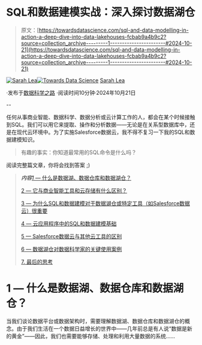 # SQL和数据建模实战：深入探讨数据湖仓

> 原文：[https://towardsdatascience.com/sql-and-data-modelling-in-action-a-deep-dive-into-data-lakehouses-fcbab9a4b9c2?source=collection_archive---------1-----------------------#2024-10-21](https://towardsdatascience.com/sql-and-data-modelling-in-action-a-deep-dive-into-data-lakehouses-fcbab9a4b9c2?source=collection_archive---------1-----------------------#2024-10-21)

[](https://medium.com/@schuerch_sarah?source=post_page---byline--fcbab9a4b9c2--------------------------------)[![Sarah Lea](../Images/09c9fa20016d1439b70b9fb6670b57a9.png)](https://medium.com/@schuerch_sarah?source=post_page---byline--fcbab9a4b9c2--------------------------------)[](https://towardsdatascience.com/?source=post_page---byline--fcbab9a4b9c2--------------------------------)[![Towards Data Science](../Images/a6ff2676ffcc0c7aad8aaf1d79379785.png)](https://towardsdatascience.com/?source=post_page---byline--fcbab9a4b9c2--------------------------------) [Sarah Lea](https://medium.com/@schuerch_sarah?source=post_page---byline--fcbab9a4b9c2--------------------------------)

·发布于[数据科学之路](https://towardsdatascience.com/?source=post_page---byline--fcbab9a4b9c2--------------------------------) ·阅读时间10分钟·2024年10月21日

--

任何从事商业智能、数据科学、数据分析或云计算工作的人，都会在某个时候接触到SQL。我们可以用它来提取、操作和分析数据——无论是在关系型数据库中，还是在现代云环境中。为了实施Salesforce数据云，我不得不复习一下我的SQL和数据建模知识。

> 有趣的事实：你知道最常用的SQL命令是什么吗？

阅读完整篇文章，你将会找到答案 ;)

> ***内容***[*1 —* 什么是数据湖、数据仓库和数据湖仓？](#8499)
> 
> [2 — 它与商业智能工具和云存储有什么区别？](#6eb0)
> 
> [3 — 为什么SQL和数据建模对于数据湖仓或特定工具（如Salesforce数据云）很重要](#cc43)
> 
> [4 — 云应用程序中的SQL和数据建模基础](#886d)
> 
> [5 — Salesforce数据云与其他云工具的区别](#d664)
> 
> [6 — 数据湖仓对数据科学家的关键使用案例](#a787)
> 
> [7\. 最后的思考](#4c55)

# 1 — 什么是数据湖、数据仓库和数据湖仓？

当我们谈论数据平台或数据架构时，需要理解数据湖、数据仓库和数据湖仓的概念。由于我们生活在一个数据日益增长的世界中——几年前总是有人说“数据是新的黄金”——因此，我们也需要能够存储、处理和利用大量数据的系统……
